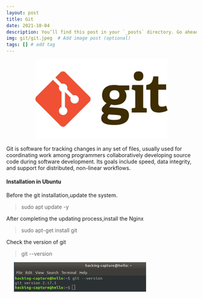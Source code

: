 ```yaml
---
layout: post
title: Git
date: 2021-10-04
description: You’ll find this post in your `_posts` directory. Go ahead and edit it and re-build the site to see your changes. # Add post description (optional)
img: git/git.jpeg  # Add image post (optional)
tags: [] # add tag
---
```

<p align="center">
<img src="/assets/img/git/git.jpeg" width="350"/>
</p>
 

Git is software for tracking changes in any set of files, usually used for coordinating work among programmers collaboratively developing source code during software development. Its goals include speed, data integrity, and support for distributed, non-linear workflows.

#### Installation in Ubuntu

Before the git installation,update the system.

   > sudo apt update -y

After completing the updating process,install the Nginx
 
   > sudo apt-get install git
 
Check the version of git 
  > git --version
  
<img src="/assets/img/git/git_version.png" style="margin-left:4%;" width="350"/>




